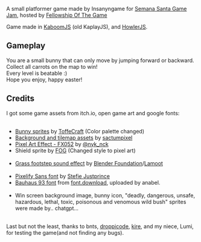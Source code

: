 A small platformer game made by Insanyngame for [Semana Santa Game Jam](https://itch.io/jam/game-jam-semanasanta-2025), hosted by [Fellowship Of The Game](https://fog-icmc.itch.io/)

Game made in [KaboomJS](https://kaboomjs.com) (old KaplayJS), and [HowlerJS](https://howlerjs.com/).

## Gameplay
You are a small bunny that can only move by jumping forward or backward. Collect all carrots on the map to win!
<br>
Every level is beatable :)
<br>
Hope you enjoy, happy easter!

## Credits
I got some game assets from itch.io, open game art and google fonts:
<br><br>
- [Bunny sprites](https://toffeecraft.itch.io/bunny-pixel-animations-mega-pack) by [ToffeCraft](https://toffeecraft.itch.io/) (Color palette changed)
- [Background and tilemap assets](https://sanctumpixel.itch.io/forest-lite-pixel-art-tileset) by [sactumpixel](https://sanctumpixel.itch.io/)
- [Pixel Art Effect - FX052](https://nyknck.itch.io/pixelfx052) by [@nyk_nck](https://nyknck.itch.io/)
- Shield sprite by [FOG](https://fog-icmc.itch.io) (Changed style to pixel art)
<br><br>
- [Grass footstep sound effect](https://opengameart.org/content/grass-foot-step-sounds-yo-frankie) by [Blender Foundation](https://apricot.blender.org/)/[Lamoot](https://opengameart.org/users/lamoot)
<br><br>
- [Pixelify Sans font](https://fonts.google.com/specimen/Pixelify+Sans) by [Stefie Justprince](https://www.myfonts.com/collections/stefie-justprince)
- [Bauhaus 93 font](https://font.download/font/bauhaus-93) from [font.download](https://font.download), uploaded by anabel.
<br><br>
- Win screen background image, bunny icon, "deadly, dangerous, unsafe, hazardous, lethal, toxic, poisonous and venomous wild bush" sprites were made by.. chatgpt...
<br><br>

Last but not the least, thanks to bnts, [droppicode](https://github.com/droppicode), [kire](https://github.com/violinsoloist), and my niece, Lumi, for testing the game(and not finding any bugs).
